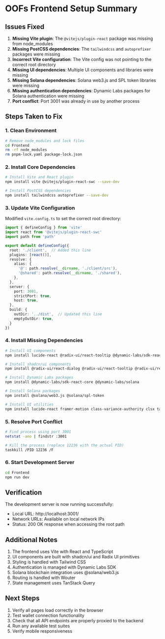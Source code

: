 # OOFs Frontend Setup Summary

## Issues Fixed

1. **Missing Vite plugin**: The `@vitejs/plugin-react` package was missing from node_modules
2. **Missing PostCSS dependencies**: The `tailwindcss` and `autoprefixer` packages were missing
3. **Incorrect Vite configuration**: The Vite config was not pointing to the correct root directory
4. **Missing UI dependencies**: Multiple UI components and libraries were missing
5. **Missing Solana dependencies**: Solana web3.js and SPL token libraries were missing
6. **Missing authentication dependencies**: Dynamic Labs packages for Solana authentication were missing
7. **Port conflict**: Port 3001 was already in use by another process

## Steps Taken to Fix

### 1. Clean Environment
```bash
# Remove node_modules and lock files
cd Frontend
rm -rf node_modules
rm pnpm-lock.yaml package-lock.json
```

### 2. Install Core Dependencies
```bash
# Install Vite and React plugin
npm install vite @vitejs/plugin-react-swc --save-dev

# Install PostCSS dependencies
npm install tailwindcss autoprefixer --save-dev
```

### 3. Update Vite Configuration
Modified `vite.config.ts` to set the correct root directory:
```typescript
import { defineConfig } from 'vite'
import react from '@vitejs/plugin-react-swc'
import path from 'path'

export default defineConfig({
  root: './client',  // Added this line
  plugins: [react()],
  resolve: {
    alias: {
      '@': path.resolve(__dirname, './client/src'),
      '@shared': path.resolve(__dirname, './shared'),
    },
  },
  server: {
    port: 3001,
    strictPort: true,
    host: true,
  },
  build: {
    outDir: '../dist',  // Updated this line
    emptyOutDir: true,
  }
})
```

### 4. Install Missing Dependencies
```bash
# Install UI components
npm install lucide-react @radix-ui/react-tooltip @dynamic-labs/sdk-react-core framer-motion @dynamic-labs/solana @radix-ui/react-toast class-variance-authority clsx tailwind-merge @radix-ui/react-slot web-vitals react-icons @solana/web3.js @solana/spl-token @radix-ui/react-avatar @radix-ui/react-progress @radix-ui/react-label @radix-ui/react-scroll-area @radix-ui/react-select @radix-ui/react-tabs @radix-ui/react-switch @radix-ui/react-accordion @radix-ui/react-dialog

# Install shadcn/ui components
npm install @radix-ui/react-dialog @radix-ui/react-tooltip @radix-ui/react-toast @radix-ui/react-avatar @radix-ui/react-progress @radix-ui/react-label @radix-ui/react-scroll-area @radix-ui/react-select @radix-ui/react-tabs @radix-ui/react-switch @radix-ui/react-accordion

# Install Dynamic Labs packages
npm install @dynamic-labs/sdk-react-core @dynamic-labs/solana

# Install Solana packages
npm install @solana/web3.js @solana/spl-token

# Install UI utilities
npm install lucide-react framer-motion class-variance-authority clsx tailwind-merge web-vitals react-icons
```

### 5. Resolve Port Conflict
```bash
# Find process using port 3001
netstat -ano | findstr :3001

# Kill the process (replace 12236 with the actual PID)
taskkill /PID 12236 /F
```

### 6. Start Development Server
```bash
cd Frontend
npm run dev
```

## Verification

The development server is now running successfully:
- Local URL: http://localhost:3001/
- Network URLs: Available on local network IPs
- Status: 200 OK response when accessing the root path

## Additional Notes

1. The frontend uses Vite with React and TypeScript
2. UI components are built with shadcn/ui and Radix UI primitives
3. Styling is handled with Tailwind CSS
4. Authentication is managed with Dynamic Labs SDK
5. Solana blockchain integration uses @solana/web3.js
6. Routing is handled with Wouter
7. State management uses TanStack Query

## Next Steps

1. Verify all pages load correctly in the browser
2. Test wallet connection functionality
3. Check that all API endpoints are properly proxied to the backend
4. Run any available test suites
5. Verify mobile responsiveness
